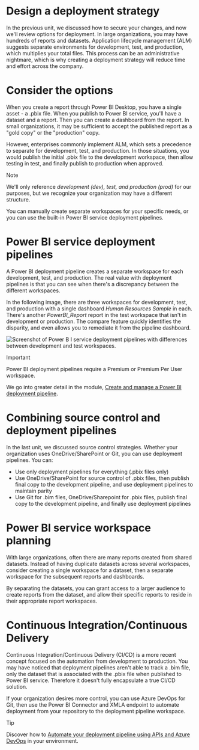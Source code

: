 
# 
# Design a deployment strategy

In the previous unit, we discussed how to secure your changes, and now we'll review options for deployment. In large organizations, you may have hundreds of reports and datasets. Application lifecycle management (ALM) suggests separate environments for development, test, and production, which multiplies your total files. This process can be an administrative nightmare, which is why creating a deployment strategy will reduce time and effort across the company.

## 
# Consider the options

When you create a report through Power BI Desktop, you have a single asset - a .pbix file. When you publish to Power BI service, you'll have a dataset and a report. Then you can create a dashboard from the report. In small organizations, it may be sufficient to accept the published report as a "gold copy" or the "production" copy.

However, enterprises commonly implement ALM, which sets a precedence to separate for development, test, and production. In those situations, you would publish the initial .pbix file to the development workspace, then allow testing in test, and finally publish to production when approved.

Note

We'll only reference *development (dev), test, and production (prod)* for our purposes, but we recognize your organization may have a different structure.

You can manually create separate workspaces for your specific needs, or you can use the built-in Power BI service deployment pipelines.

## 
# Power BI service deployment pipelines

A Power BI deployment pipeline creates a separate workspace for each development, test, and production. The real value with deployment pipelines is that you can see when there's a discrepancy between the different workspaces.

In the following image, there are three workspaces for development, test, and production with a single dashboard *Human Resources Sample* in each. There's another *PowerBI\_Report* report in the test workspace that isn't in development or production. The compare feature quickly identifies the disparity, and even allows you to remediate it from the pipeline dashboard.

![Screenshot of Power B I service deployment pipelines with differences between development and test workspaces.](../../wwl-data-ai/design-power-bi-application-lifecycle-management-strategy/media/deployment-pipelines-compare.png)

Important

Power BI deployment pipelines require a Premium or Premium Per User workspace.

We go into greater detail in the module, [Create and manage a Power BI deployment pipeline](/en-us/training/modules/power-bi-deployment-pipelines/).

## 
# Combining source control and deployment pipelines

In the last unit, we discussed source control strategies. Whether your organization uses OneDrive/SharePoint or Git, you can use deployment pipelines. You can:

- Use only deployment pipelines for everything (.pbix files only)
- Use OneDrive/SharePoint for source control of .pbix files, then publish final copy to the development pipeline, and use deployment pipelines to maintain parity
- Use Git for .bim files, OneDrive/Sharepoint for .pbix files, publish final copy to the development pipeline, and finally use deployment pipelines

## 
# Power BI service workspace planning

With large organizations, often there are many reports created from shared datasets. Instead of having duplicate datasets across several workspaces, consider creating a single workspace for a dataset, then a separate workspace for the subsequent reports and dashboards.

By separating the datasets, you can grant access to a larger audience to create reports from the dataset, and allow their specific reports to reside in their appropriate report workspaces.

## 
# Continuous Integration/Continuous Delivery

Continuous Integration/Continuous Delivery (CI/CD) is a more recent concept focused on the automation from development to production. You may have noticed that deployment pipelines aren't able to track a .bim file, only the dataset that is associated with the .pbix file when published to Power BI service. Therefore it doesn't fully encapsulate a true CI/CD solution.

If your organization desires more control, you can use Azure DevOps for Git, then use the Power BI Connector and XMLA endpoint to automate deployment from your repository to the deployment pipeline workspace.

Tip

Discover how to [Automate your deployment pipeline using APIs and Azure DevOps](/en-us/power-bi/create-reports/deployment-pipelines-automation) in your environment.



